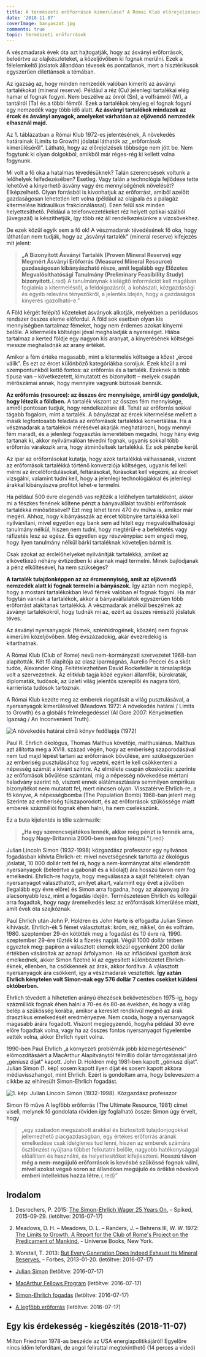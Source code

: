 ```yaml
---
title: A természeti erőforrások kimerülése? A Római Klub előrejelzéseinek kudarca
date: '2018-11-07'
coverImage: banyaszat.jpg
comments: true
topic: természeti erőforrások
---
```

A vészmadarak évek óta azt hajtogatják, hogy az ásványi erőforrások, beleértve az olajkészleteket, a közeljövőben ki fognak merülni. Ezek a félelemkeltő jóslatok állandóan tévesek és pontatlanok, mert a hisztérikusok egyszerűen dilettánsok a témában.

Az igazság az, hogy minden nemzedék valóban kimeríti az ásványi tartalékokat (mineral reserve). Például a réz (Cu) jelenlegi tartalékai elég hamar el fognak fogyni. Nem beszélve az ónról (Sn), a volfrámról (W), a tantálról (Ta) és a többi fémről. Ezek a tartalékok tényleg el fognak fogyni egy nemzedék vagy több idő alatt. **Az ásványi tartalékok mindazok az ércek és ásványi anyagok, amelyeket várhatóan az eljövendő nemzedék elhasznál majd.**

Az 1. táblázatban a Római Klub 1972-es jelentésének, A növekedés határainak (Limits to Growth) jóslatai láthatók az „erőforrások kimerüléséről”. Látható, hogy az előrejelzések többsége nem jött be. Nem fogytunk ki olyan dolgokból, amikből már réges-rég ki kellett volna fogynunk.

Mi volt a fő oka a hatalmas tévedésüknek? Talán szerencsések voltunk a lelőhelyek felfedezésében? Esetleg. Vagy talán a technológia fejlődése tette lehetővé a kinyerhető ásvány vagy érc mennyiségének növelését? Elképzelhető. Olyan forrásból is kivonhatjuk az erőforrást, amiből azelőtt gazdaságosan lehetetlen lett volna (például az olajpala és a palagáz kitermelése hidraulikus frakcionálással). Ezen felül sok minden helyettesíthető. Például a telefonvezetékeket réz helyett optikai szálból (üvegszál) is készíthetjük, így több réz áll rendelkezésünkre a vízcsövekhez.

De ezek közül egyik sem a fő ok! A vészmadarak tévedésének fő oka, hogy láthatóan nem tudják, hogy az „ásványi tartalék” (mineral reserve) kifejezés mit jelent:

>**„A Bizonyított Ásványi Tartalék (Proven Mineral Reserve) egy Megmért Ásványi Erőforrás (Measured Mineral Resource) gazdaságosan kibányászható része, amit legalább egy Előzetes Megvalósíthatósági Tanulmány (Preliminary Feasibility Study) bizonyított.**{.red} A tanulmánynak kielégítő információt kell magában foglalnia a kitermelésről, a feldolgozásról, a kohászati, közgazdasági és egyéb releváns tényezőkről, a jelentés idején, hogy a gazdaságos kinyerés igazolható-e.”


A Föld kérgét felépítő kőzeteket ásványok alkotják, melyekben a periódusos rendszer összes eleme előfordul. A föld sok esetben olyan kis mennyiségben tartalmaz fémeket, hogy nem érdemes azokat kinyerni belőle. A kitermelés költségei jóval meghaladják a nyereséget. Hiába tartalmaz a kerted földje egy nagyon kis aranyat, a kinyerésének költségei messze meghaladnák az arany értékét.

Amikor a fém értéke magasabb, mint a kitermelés költsége a kőzet „érccé válik”. És ezt az ércet különböző kategóriákba soroljuk. Ezek közül a mi szempontunkból kettő fontos: az erőforrás és a tartalék. Ezeknek is több típusa van – következetett, kimutatott és bizonyított – melyek csupán mérőszámai annak, hogy mennyire vagyunk biztosak bennük.

**Az erőforrás (resource): az összes érc mennyisége, amiről úgy gondoljuk, hogy létezik a földben.** A tartalék viszont az összes fém mennyisége, amiről pontosan tudjuk, hogy rendelkezésre áll. Tehát az erőforrás sokkal tágabb fogalom, mint a tartalék. A bányászat az ércek kitermelése mellett a másik legfontosabb feladata az erőforrások tartalékká konvertálása. Ha a vészmadarak a tartalékok mérésével akarják meghatározni, hogy mennyi fém maradt, és a jelenlegi fogyasztás ismeretében megadni, hogy hány évig tartanak ki, akkor nyilvánvalóan tévedni fognak, ugyanis sokkal több erőforrás várakozik arra, hogy átminősítsék tartalékká. Ez sok pénzbe kerül.

Az ipar az erőforrásokat kutatja, hogy azok tartalékká válhassanak, viszont az erőforrások tartalékká történő konverziója költséges, ugyanis fel kell mérni az ércelőfordulásokat, feltárásokat, fúrásokat kell végezni, az érceket vizsgálni, valamint tudni kell, hogy a jelenlegi technológiákkal és jelenlegi árakkal kibányászva profitot lehet-e termelni.

Ha például 500 évre elegendő vas rejtőzik a lelőhelyen tartalékként, akkor mi a fészkes fenének költene pénzt a bányavállalat további erőforrások tartalékká minősítésével? Ezt meg lehet tenni 470 év múlva is, amikor már megéri. Ahhoz, hogy kibányásszák az ércet többnyire tartalékká kell nyilvánítani, mivel egyetlen egy bank sem ad hitelt egy megvalósíthatósági tanulmány nélkül, hiszen nem tudni, hogy megtérül-e a befektetés vagy ráfizetés lesz az egész. És egyetlen egy részvénypiac sem engedi meg, hogy ilyen tanulmány nélkül bárki tartaléknak követeljen bármit is.

Csak azokat az érclelőhelyeket nyilvánítják tartalékká, amiket az elkövetkező néhány évtizedben ki akarnak majd termelni. Minek bajlódjanak a pénz elköltésével, ha nem szükséges?

**A tartalék tulajdonképpen az az ércmennyiség, amit az eljövendő nemzedék alatt ki fognak termelni a bányászok.** Így aztán nem meglepő, hogy a mostani tartalékokban lévő fémek valóban el fognak fogyni. Ha már fogytán vannak a tartalékok, akkor a bányavállalatok egyszerűen több erőforrást alakítanak tartalékká. A vészmadarak anélkül beszélnek az ásványi tartalékokról, hogy tudnák mi az, ezért az összes rémisztő jóslatuk téves.

Az ásványi nyersanyagok (fémek, szénhidrogének, kőszén) nem fognak kimerülni közeljövőben. Még évszázadokig, akár évezredekig is kitarthatnak.

A Római Klub (Club of Rome) nevű nem-kormányzati szervezetet 1968-ban alapították. Két fő alapítója az olasz iparmágnás, Aurelio Peccei és a skót tudós, Alexander King. Feltételezhetően David Rockefeller is társalapítója volt a szervezetnek. Az elitklub tagja közé egykori államfők, bürokraták, diplomaták, tudósok, az üzleti világ jelentős szereplői és nagyra törő, karrierista tudósok tartoznak.

A Római Klub kezdte meg az emberek riogatását a világ pusztulásával, a nyersanyagok kimerülésével (Meadows 1972: A növekedés határai / Limits to Growth) és a globális felmelegedéssel (Al Gore 2007: Kényelmetlen Igazság / An Inconvenient Truth).

![A növekedés határai című könyv fedőlapja (1972)]()

Paul R. Ehrlich ökológus, Thomas Malthus követője, malthusiánus. Malthus azt állította még a XVIII. század végén, hogy az emberiség szaporodásával nem tud majd lépést tartani az erőforrások bővülése, ami szükségszerűen az emberiség pusztulásához fog vezetni, ezért le kell csökkenteni a népesség számát a kívánt szintre. Az elmélete csupán okoskodás: szerinte az erőforrások bővülése számtani, míg a népesség növekedése mértani haladvány szerint nő, viszont ennek alátámasztására semmilyen empirikus bizonyítékot nem mutatott fel, mert nincsen olyan. Visszatérve Ehrlich-re, a fő könyve, A népességbomba (The Population Bomb) 1968-ban jelent meg. Szerinte az emberiség túlszaporodott, és az erőforrások szűkössége miatt emberek százmilliói fognak éhen halni, ha nem cselekszünk.

Ez a buta kijelentés is tőle származik:

>**„Ha egy szerencsejátékos lennék, akkor még pénzt is tennék arra, hogy Nagy-Britannia 2000-ben nem fog létezni.”**{.red}

Julian Lincoln Simon (1932-1998) közgazdász professzor egy nyilvános fogadásban kihívta Ehrlich-et: mivel nevetségesnek tartotta az ökológus jóslatát, 10 000 dollár tett fel rá, hogy a nem-kormányzat által ellenőrzött nyersanyagok (beleértve a gabonát és a kőolajt) ára hosszú távon nem fog emelkedni. Ehrlich-re hagyta, hogy megválassza a saját feltételeit: olyan nyersanyagot választhatott, amilyet akart, valamint egy évet a jövőben (legalább egy évre előre) és Simon arra fogadna, hogy az alapanyag ára alacsonyabb lesz, mint a fogadás idején. Természetesen Ehrlich és kollégái arra fogadtak, hogy nagy áremelkedés lesz az erőforrások kimerülése miatt, amit évek óta szajkóznak.

Paul Ehrlich után John P. Holdren és John Harte is elfogadta Julian Simon kihívását. Ehrlich-ék 5 fémet választottak: króm, réz, nikkel, ón és volfrám. 1980. szeptember 29-én kötötték meg a fogadást és 10 évre rá, 1990. szeptember 29-ére tűzték ki a fizetés napját. Végül 1000 dollár tétben egyeztek meg: papíron a választott elemek közül egyenként 200 dollár értékben vásároltak az aznapi árfolyamon. Ha az inflációval igazított árak emelkednek, akkor Simon fizetné ki az egyesített különbözetet Ehrlich-éknek, ellenben, ha csökkennek az árak, akkor fordítva. A választott nyersanyagok ára csökkent, így a vészmadarak vesztettek. **Így aztán Ehrlich kénytelen volt Simon-nak egy 576 dollár 7 centes csekket küldeni októberben.**

Ehrlich tévedett a hihetetlen arányú éhezések bekövetésében 1975-ig, hogy százmilliók fognak éhen halni a 70-es és 80-as években, és hogy a világ belép a szűkösség korába, amikor a kereslet rendkívül megnő az árak drasztikus emelkedését eredményezve. Nem csoda, hogy a nyersanyagok magasabb árára fogadott. Viszont megjegyzendő, hogyha például 30 évre előre fogadtak volna, vagy ha az összes fontos nyersanyagot figyelembe vették volna, akkor Ehrlich nyert volna.

1990-ben Paul Ehrlich „a környezeti problémák jobb közmegértésének” előmozdításáért a MacArthur Alapítványtól félmillió dollár támogatással járó „géniusz díjat” kapott. John D. Holdren még 1981-ben kapott „géniusz díjat”. Julian Simon (1. kép) sosem kapott ilyen díjat és sosem kapott akkora médiavisszhangot, mint Ehrlich. Ezért is gondoltam arra, hogy beleveszem a cikkbe az elhíresült Simon-Ehrlich fogadást.

![1. kép: Julian Lincoln Simon (1932-1998). Közgazdász professzor]()


Simon fő műve A legfőbb erőforrás (The Ultimate Resource, 1981) címet viseli, melynek fő gondolata röviden így foglalható össze: Simon úgy érvelt, hogy

>„egy szabadon megszabott árakkal és biztosított tulajdonjogokkal jellemezhető piacgazdaságban, egy értékes erőforrás árának emelkedése csak ideiglenes tud lenni, hiszen az emberek számára ösztönzést nyújtana többet felkutatni belőle, nagyobb hatékonysággal előállítani és használni, és helyettesítőket kifejleszteni. **Hosszú távon még a nem-megújuló erőforrások is kevésbé szűkössé fognak válni, mivel azokat végső soron az állandóan megújuló és örökké növekvő emberi intellektus hozza létre.**{.red}”


## Irodalom

1. Desrochers, P. 2015: [The Simon-Ehrlich Wager 25 Years On.](http://www.spiked-online.com/newsite/article/the-simonehrlich-wager-25-years-on) – Spiked, 2015-09-29.  (letöltve: 2016-07-17)

2. Meadows, D. H. – Meadows, D. L. – Randers, J. – Behrens III, W. W. 1972: [The Limits to Growth. A Report for the Club of Rome's Project on the Predicament of Mankind.](http://www.donellameadows.org/wp-content/userfiles/Limits-to-Growth-digital-scan-version.pdf) - Universe Books, New York. 

3. Worstall, T. 2013: [But Every Generation Does Indeed Exhaust Its Mineral Reserves.](http://www.forbes.com/sites/timworstall/2013/01/20/but-every-generation-does-indeed-exhaust-its-mineral-reserves/) – Forbes, 2013-01-20.  (letöltve: 2016-07-17)

* [Julian Simon](https://en.wikipedia.org/wiki/Julian_Simon) (letöltve: 2016-07-17)

* [MacArthur Fellows Program](https://en.wikipedia.org/wiki/MacArthur_Fellows_Program) (letöltve: 2016-07-17)

* [Simon-Ehrlich fogadás](https://en.wikipedia.org/wiki/Simon%E2%80%93Ehrlich_wager) (letöltve: 2016-07-17)

* [A legfőbb erőforrás](https://en.wikipedia.org/wiki/The_Ultimate_Resource) (letöltve: 2016-07-17)

## Egy kis érdekesség - kiegészítés (2018-11-07)

Milton Friedman 1978-as beszéde az USA energiapolitikájáról! Egyelőre nincs időm lefordítani, de angol felirattal megtekinthető (14 perces a videó)
